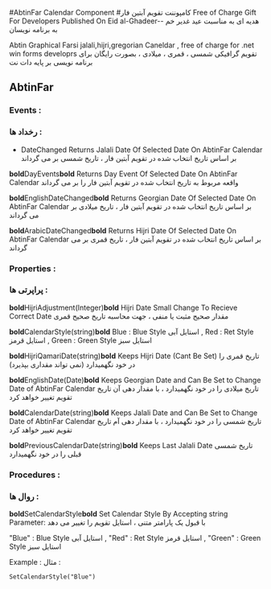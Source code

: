 #AbtinFar Calendar Component
#کامپوننت تقویم آبتین فار
Free of Charge Gift For Developers Published On Eid al-Ghadeer--
هدیه ای به مناسبت عید غدیر خم به برنامه نویسان  

Abtin Graphical Farsi jalali,hijri,gregorian Caneldar , free of charge for .net win forms developrs
 تقویم گرافیکی شمسی ، قمری ، میلادی ، بصورت رایگان برای برنامه نویسی بر پایه دات نت

## AbtinFar

### Events :
### رخداد ها :

* DateChanged
Returns Jalali Date Of Selected Date On AbtinFar Calendar
بر اساس تاریخ انتخاب شده در تقویم آبتین فار ، تاریخ شمسی بر می گرداند

**bold**DayEvents**bold**
Returns Day Event Of Selected Date On AbtinFar Calendar
واقعه مربوط به تاریخ انتخاب شده در تقویم آبتین فار را بر می گرداند

**bold**EnglishDateChanged**bold**
Returns Georgian Date Of Selected Date On AbtinFar Calendar
بر اساس تاریخ انتخاب شده در تقویم آبتین فار ، تاریخ میلادی بر می گرداند

**bold**ArabicDateChanged**bold**
Returns Hijri Date Of Selected Date On AbtinFar Calendar
بر اساس تاریخ انتخاب شده در تقویم آبتین فار ، تاریخ قمری بر می گرداند


### Properties :
### پراپرتی ها :

**bold**HijriAdjustment(Integer)**bold**
Hijri Date Small Change To Recieve Correct Date
مقدار صحیح مثبت یا منفی ، جهت محاسبه تاریخ صحیح قمری

**bold**CalendarStyle(string)**bold**
Blue : Blue Style 
استایل آبی , 
Red : Ret Style 
استایل قرمز , 
Green : Green Style
استایل سبز

**bold**HijriQamariDate(string)**bold**
Keeps Hijri Date (Cant Be Set)
تاریخ قمری را در خود نگهمیدارد (نمی تواند مقداری بپذیرد)

**bold**EnglishDate(Date)**bold**
Keeps Georgian Date and Can Be Set to Change Date of AbtinFar Calendar
تاریخ میلادی را در خود نگهمیدارد ، با مقدار دهی آن تاریخ تقویم تغییر خواهد کرد

**bold**CalendarDate(string)**bold**
Keeps Jalali Date and Can Be Set to Change Date of AbtinFar Calendar
تاریخ شمسی را در خود نگهمیدارد ، با مقدار دهی آم تاریخ تقویم تغییر خواهد کرد

**bold**PreviousCalendarDate(string)**bold**
Keeps Last Jalali Date
تاریخ شمسی قبلی را در خود نگهمیدارد


### Procedures :
### روال ها :

**bold**SetCalendarStyle**bold**
Set Calendar Style By Accepting string  Parameter:
با قبول یک پارامتر متنی ، استایل تقویم را تغییر می دهد

"Blue" : Blue Style 
استایل آبی , 
"Red" : Ret Style 
استایل قرمز , 
"Green" : Green Style
استایل سبز

Example :
مثال :

```
SetCalendarStyle("Blue")
```
